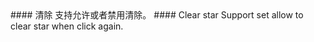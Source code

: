 <cn>
#### 清除
支持允许或者禁用清除。
</cn>

<us>
#### Clear star
Support set allow to clear star when click again.
</us>
